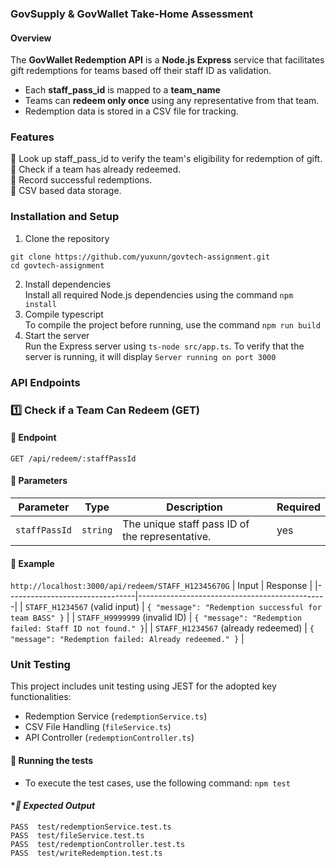 ### GovSupply & GovWallet Take-Home Assessment

#### Overview 
The **GovWallet Redemption API** is a **Node.js Express** service that facilitates gift redemptions for teams based off their staff ID as validation. 

- Each **staff_pass_id** is mapped to a **team_name**
- Teams can **redeem only once** using any representative from that team. 
- Redemption data is stored in a CSV file for tracking. 

### Features 
🎁 Look up staff_pass_id to verify the team's eligibility for redemption of gift.\
🎁 Check if a team has already redeemed. \
🎁 Record successful redemptions. \
🎁 CSV based data storage.

### Installation and Setup 
1. Clone the repository 
```
git clone https://github.com/yuxunn/govtech-assignment.git
cd govtech-assignment
```
2. Install dependencies \
Install all required Node.js dependencies using the command `npm install`
3. Compile typescript\
To compile the project before running, use the command `npm run build`
4. Start the server \
Run the Express server using `ts-node src/app.ts`. To verify that the server is running, it will display ```Server running on port 3000``` 

### API Endpoints 
### **1️⃣ Check if a Team Can Redeem (GET)**
#### **📌 Endpoint**
```http
GET /api/redeem/:staffPassId
```
####  **📝 Parameters**
| Parameter      | Type     | Description                                      | Required |
|--------------|---------|--------------------------------------------------|----------|
| `staffPassId` | `string` | The unique staff pass ID of the representative. | yes   |

####  **📝 Example**
```http://localhost:3000/api/redeem/STAFF_H12345670G```
| Input                         | Response                                      |
|--------------------------------|-----------------------------------------------|
| `STAFF_H1234567` (valid input) | `{ "message": "Redemption successful for team BASS" }`                        |
| `STAFF_H9999999` (invalid ID)  | `{ "message": "Redemption failed: Staff ID not found." }`|
| `STAFF_H1234567` (already redeemed) | `{ "message": "Redemption failed: Already redeemed." }` |

### Unit Testing
This project includes unit testing using JEST for the adopted key functionalities: 
- Redemption Service (`redemptionService.ts`)
- CSV File Handling (`fileService.ts`)
- API Controller (`redemptionController.ts`)
#### **📌 Running the tests**
- To execute the test cases, use the following command: 
```npm test```
####  **📝 Expected Output*
```
PASS  test/redemptionService.test.ts
PASS  test/fileService.test.ts
PASS  test/redemptionController.test.ts
PASS  test/writeRedemption.test.ts
```



